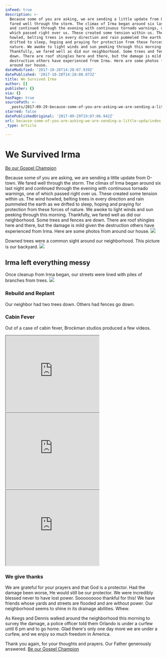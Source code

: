 ```yaml
---
inFeed: true
description: >-
  Because some of you are asking, we are sending a little update from O-town. We
  fared well through the storm. The climax of Irma began around six last night
  and continued through the evening with continuous tornado warnings, one of
  which passed right over us. These created some tension within us. The wind
  howled, belting trees in every direction and rain pummeled the earth as we
  drifted to sleep, hoping and praying for protection from these forces of
  nature. We awoke to light winds and sun peeking through this morning.
  Thankfully, we fared well as did our neighborhood. Some trees and fences are
  down. There are roof shingles here and there, but the damage is mild given the
  destruction others have experienced from Irma. Here are some photos from
  around our house.
dateModified: '2017-10-28T14:28:07.939Z'
datePublished: '2017-10-28T14:28:08.073Z'
title: We Survived Irma
author: []
publisher: {}
via: {}
hasPage: true
sourcePath: >-
  _posts/2017-09-29-because-some-of-you-are-asking-we-are-sending-a-little-upda.md
starred: false
datePublishedOriginal: '2017-09-29T19:07:06.942Z'
url: because-some-of-you-are-asking-we-are-sending-a-little-upda/index.html
_type: Article

---
```

# We Survived Irma
[Be our Gospel Champion][0]

Because some of you are asking, we are sending a little update from O-town. We fared well through the storm. The climax of Irma began around six last night and continued through the evening with continuous tornado warnings, one of which passed right over us. These created some tension within us. The wind howled, belting trees in every direction and rain pummeled the earth as we drifted to sleep, hoping and praying for protection from these forces of nature. We awoke to light winds and sun peeking through this morning. Thankfully, we fared well as did our neighborhood. Some trees and fences are down. There are roof shingles here and there, but the damage is mild given the destruction others have experienced from Irma. Here are some photos from around our house.
![](https://the-grid-user-content.s3-us-west-2.amazonaws.com/257da3d9-474e-4204-aa56-503fffb135dd.jpg)

Downed trees were a common sight around our neighborhood. This picture is our backyard.
![](https://the-grid-user-content.s3-us-west-2.amazonaws.com/d93a444f-0fde-4489-9ae4-feea62ae7717.jpg)

## Irma left everything messy

Once cleanup from Irma began, our streets were lined with piles of branches from trees.
![](https://the-grid-user-content.s3-us-west-2.amazonaws.com/3406f3ca-eb63-4d64-86be-9998224b1105.jpg)

### Rebuild and Replant

Our neighbor had two trees down. Others had fences go down.

### Cabin Fever

Out of a case of cabin fever, Brockman studios produced a few videos.

<iframe src="https://the-grid.github.io/ed-userhtml/?g=eJwlzUEKwjAQAMCvhH1AV5H2IE1BxIPgrd6lSbYmkDSySVj8vaIfmBnDyksiJcFVr6EfdqA8haevGg77HlRhq8HX-ipHRBHp3rnVZqizOSElQw5PV_Mw9ny7zxdQP85kdsQavtgSY5a1xVgsE23TiP9x-gC89SmO" height="244" style=""></iframe>

<iframe src="https://the-grid.github.io/ed-userhtml/?g=eJyzKbDj4rLRL7ADAApgAhg" height="244" style=""></iframe>

<iframe src="https://the-grid.github.io/ed-userhtml/?g=eJwlzUEOwiAQAMCvkH1AV2PwYEoPXjwYLyY-oMBWSEAaWLL19xr9wMwYlzpnUhI9BwP6uAMVKD4DGzjsNahWnYHAvLYToogM79K5WxpcyUjZkke9XS_2Hh_b-Qbqx9lSPVUDX2xOqcjSU2quEr2mEf_j9AHFFSm7" height="244" style=""></iframe>

### We give thanks

We are grateful for your prayers and that God is a protector. Had the damage been worse, He would still be our protector. We were incredibly blessed never to have lost power. Sooooooooo thankful for this! We have friends whose yards and streets are flooded and are without power. Our neighborhood seems to shine in its drainage abilities. Whew.

As Keegs and Dennis walked around the neighborhood this morning to survey the damage, a police officer told them Orlando is under a curfew until 6 pm and to go home. Glad there's only one day more we are under a curfew, and we enjoy so much freedom in America.

Thank you again, for your thoughts and prayers. Our Father generously answered.
[Be our Gospel Champion][0]

[0]: https://give.cru.org/0258043